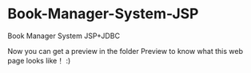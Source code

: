 # Book-Manager-System-JSP
Book Manager System JSP+JDBC

Now you can get a preview in the folder Preview to know what this web page looks like！ :)

